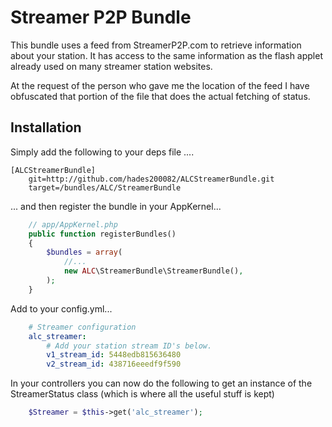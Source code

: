 Streamer P2P Bundle
===================

This bundle uses a feed from StreamerP2P.com to retrieve information about your station.  It has access to the same information as the flash applet already used on many streamer station websites.

At the request of the person who gave me the location of the feed I have obfuscated that portion of the file that does the actual fetching of status.

Installation
------------
Simply add the following to your deps file ....

    [ALCStreamerBundle]
        git=http://github.com/hades200082/ALCStreamerBundle.git
        target=/bundles/ALC/StreamerBundle

... and then register the bundle in your AppKernel...

```php
    // app/AppKernel.php
    public function registerBundles()
    {
        $bundles = array(
            //...
            new ALC\StreamerBundle\StreamerBundle(),
        );
    }
```

Add to your config.yml...

```YAML
    # Streamer configuration
    alc_streamer:
        # Add your station stream ID's below.
        v1_stream_id: 5448edb815636480
        v2_stream_id: 438716eeedf9f590
```

In your controllers you can now do the following to get an instance of the StreamerStatus class (which is where all the useful stuff is kept)

```php
    $Streamer = $this->get('alc_streamer');
```